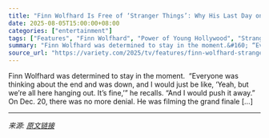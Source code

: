```yaml
---
title: "Finn Wolfhard Is Free of ‘Stranger Things’: Why His Last Day on Set Was a ‘Mindf—‘ and How He Predicted the Duffer Brothers’ Spinoff"
date: 2025-08-05T15:00:00+08:00
categories: ["entertainment"]
tags: ["Features", "Finn Wolfhard", "Power of Young Hollywood", "Stranger Things"]
summary: "Finn Wolfhard was determined to stay in the moment.&#160; “Everyone was thinking about the end and was down, and I would just be like, ‘Yeah, but we’re all here hanging out. It’s fine,’” he recalls. “"
source_url: "https://variety.com/2025/tv/features/finn-wolfhard-stranger-things-5-ending-last-day-set-1236477892/"
---
```


Finn Wolfhard was determined to stay in the moment.&#160; “Everyone was thinking about the end and was down, and I would just be like, ‘Yeah, but we’re all here hanging out. It’s fine,’” he recalls. “And I would push it away.”&#160; On Dec. 20, there was no more denial. He was filming the grand finale [&#8230;]

---

*来源: [原文链接](https://variety.com/2025/tv/features/finn-wolfhard-stranger-things-5-ending-last-day-set-1236477892/)*
